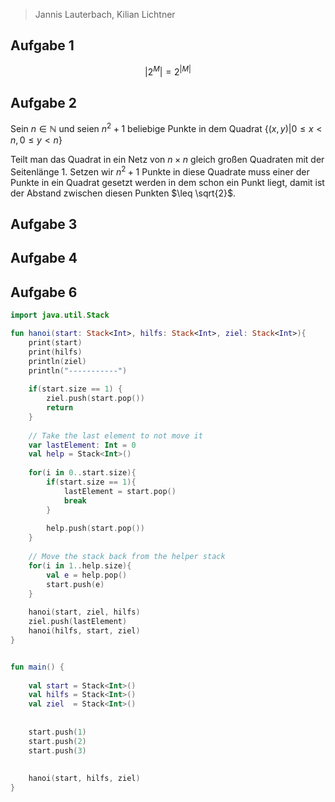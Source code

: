 > Jannis Lauterbach, Kilian Lichtner

## Aufgabe 1

$$|2^M| = 2^{|M|}$$

## Aufgabe 2

Sein $n \in \mathbb N$ und seien $n^2 + 1$ beliebige Punkte in dem Quadrat $\{(x, y) | 0 \leq x < n, 0 \leq y < n\}$

Teilt man das Quadrat in ein Netz von $n\times n$ gleich großen Quadraten mit der Seitenlänge 1. Setzen wir $n^2 + 1$ Punkte in diese Quadrate muss einer der Punkte in ein Quadrat gesetzt werden in dem schon ein Punkt liegt, damit ist der Abstand zwischen diesen Punkten $\leq \sqrt{2}$. 

## Aufgabe 3




## Aufgabe 4

## Aufgabe 6
```kotlin
import java.util.Stack

fun hanoi(start: Stack<Int>, hilfs: Stack<Int>, ziel: Stack<Int>){
    print(start)
    print(hilfs)
    println(ziel)
    println("-----------")
    
    if(start.size == 1) {
    	ziel.push(start.pop())
        return
    }
    
    // Take the last element to not move it 
    var lastElement: Int = 0
    val help = Stack<Int>()
    
    for(i in 0..start.size){
        if(start.size == 1){
            lastElement = start.pop()
            break
        }
        
        help.push(start.pop())
    }
    
    // Move the stack back from the helper stack
    for(i in 1..help.size){
        val e = help.pop()
        start.push(e)
    }
    
    hanoi(start, ziel, hilfs)
    ziel.push(lastElement)
    hanoi(hilfs, start, ziel)
}


fun main() {
    
    val start = Stack<Int>()
    val hilfs = Stack<Int>()
    val ziel  = Stack<Int>()
    
    
    start.push(1)
    start.push(2)
    start.push(3)
    
    
    hanoi(start, hilfs, ziel)
}
```